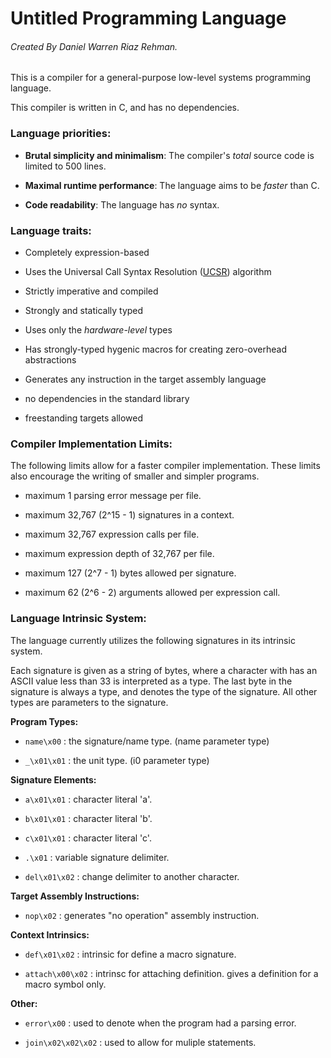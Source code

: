 # Untitled Programming Language
###### Created By Daniel Warren Riaz Rehman.

This is a compiler for a general-purpose low-level systems programming language. 

This compiler is written in C, and has no dependencies.

### Language priorities:

 - __Brutal simplicity and minimalism__: The compiler's _total_ source code is limited to 500 lines.

 - __Maximal runtime performance__: The language aims to be _faster_ than C.

 - __Code readability__: The language has _no_ syntax.

### Language traits:

 - Completely expression-based

 - Uses the Universal Call Syntax Resolution ([UCSR](dwrrehman.github.io/ucsr)) algorithm

 - Strictly imperative and compiled

 - Strongly and statically typed

 - Uses only the _hardware-level_ types

 - Has strongly-typed hygenic macros for creating zero-overhead abstractions

 - Generates any instruction in the target assembly language

 - no dependencies in the standard library

 - freestanding targets allowed

### Compiler Implementation Limits:

The following limits allow for a faster compiler implementation. These limits also encourage the writing of smaller and simpler programs.

 - maximum 1 parsing error message per file.

 - maximum 32,767 (2^15 - 1) signatures in a context.

 - maximum 32,767 expression calls per file.

 - maximum expression depth of 32,767 per file.

 - maximum 127 (2^7 - 1) bytes allowed per signature. 

 - maximum 62 (2^6 - 2) arguments allowed per expression call.

### Language Intrinsic System:

The language currently utilizes the following signatures in its intrinsic system. 

Each signature is given as a string of bytes, where a character with has an ASCII value less than 33 is interpreted as a type. The last byte in the signature is always a type, and denotes the type of the signature. All other types are parameters to the signature.

**Program Types:**

 - ```name\x00``` : the signature/name type. (name parameter type)

 - ```_\x01\x01``` : the unit type. (i0 parameter type)

**Signature Elements:**

 - ```a\x01\x01``` : character literal 'a'. 

 - ```b\x01\x01``` : character literal 'b'. 

 - ```c\x01\x01``` :  character literal 'c'. 

 - ```.\x01``` : variable signature delimiter. 

 - ```del\x01\x02``` : change delimiter to another character.

**Target Assembly Instructions:**

 - ```nop\x02``` : generates "no operation" assembly instruction. 

**Context Intrinsics:**

 - ```def\x01\x02``` : intrinsic for define a macro signature. 

 - ```attach\x00\x02``` : intrinsc for attaching definition. gives a definition for a macro symbol only.

**Other:**

 - ```error\x00``` : used to denote when the program had a parsing error.

 - ```join\x02\x02\x02``` : used to allow for muliple statements.

